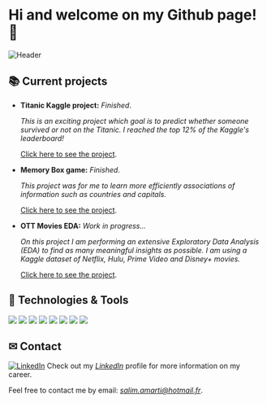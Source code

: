 # Hi and welcome on my Github page! 👋

![Header](https://github.com/SalimAmarti/SalimAmarti/blob/master/Readme_header2.png)

## &#128218; Current projects

- **Titanic Kaggle project:** *Finished*.

    *This is an exciting project which goal is to predict whether someone survived or not on the Titanic. I reached the top 12% of the Kaggle's leaderboard!*


    [Click here to see the project](https://github.com/SalimAmarti/Titanic_Project).

- **Memory Box game:** *Finished*.

    *This project was for me to learn more efficiently associations of information such as countries and capitals.*

    [Click here to see the project](https://github.com/SalimAmarti/Memory-Box).

- **OTT Movies EDA:** *Work in progress...*
    
    *On this project I am performing an extensive Exploratory Data Analysis (EDA) to find as many meaningful insights as possible. I am using a Kaggle dataset of Netflix, Hulu, Prime Video and Disney+ movies.*

    [Click here to see the project](https://github.com/SalimAmarti/OTT_movies_Project).

## 🔧 Technologies & Tools

![](https://img.shields.io/badge/Code-Python-informational?style=flat&logo=python&logoColor=white&color=c6c90c)
![](https://img.shields.io/badge/Visualization-Power_BI-informational?style=flat&logo=power-bi&logoColor=white&color=c6c90c)
![](https://img.shields.io/badge/Visualization-Tableau-informational?style=flat&logo=tableau&logoColor=white&color=c6c90c)
![](https://img.shields.io/badge/Code-SQL-informational?style=flat&logo=mysql&logoColor=white&color=c6c90c)
![](https://img.shields.io/badge/Code-HTML-informational?style=flat&logo=html5&logoColor=white&color=c6c90c)
![](https://img.shields.io/badge/Version_control-Git-informational?style=flat&logo=git&logoColor=white&color=c6c90c)
![](https://img.shields.io/badge/Tools-Excel-informational?style=flat&logo=microsoft-excel&logoColor=white&color=c6c90c)
![](https://img.shields.io/badge/Tools-Powerpoint-informational?style=flat&logo=microsoft-powerpoint&logoColor=white&color=c6c90c)

## &#9993; Contact

[![LinkedIn][3.2]][3] Check out my [*LinkedIn*](https://www.linkedin.com/in/salimamarti/) profile for more information on my career.

Feel free to contact me by email: *salim.amarti@hotmail.fr*.

[3.2]: https://raw.githubusercontent.com/MartinHeinz/MartinHeinz/master/linkedin-3-16.png (LinkedIn icon without padding)
[3]: https://www.linkedin.com/in/salimamarti/
